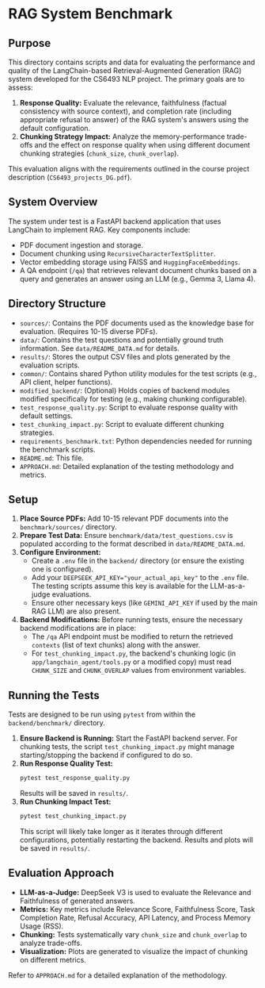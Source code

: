 # RAG System Benchmark

## Purpose

This directory contains scripts and data for evaluating the performance and quality of the LangChain-based Retrieval-Augmented Generation (RAG) system developed for the CS6493 NLP project. The primary goals are to assess:

1.  **Response Quality:** Evaluate the relevance, faithfulness (factual consistency with source context), and completion rate (including appropriate refusal to answer) of the RAG system's answers using the default configuration.
2.  **Chunking Strategy Impact:** Analyze the memory-performance trade-offs and the effect on response quality when using different document chunking strategies (`chunk_size`, `chunk_overlap`).

This evaluation aligns with the requirements outlined in the course project description (`CS6493_projects_DG.pdf`).

## System Overview

The system under test is a FastAPI backend application that uses LangChain to implement RAG. Key components include:
* PDF document ingestion and storage.
* Document chunking using `RecursiveCharacterTextSplitter`.
* Vector embedding storage using FAISS and `HuggingFaceEmbeddings`.
* A QA endpoint (`/qa`) that retrieves relevant document chunks based on a query and generates an answer using an LLM (e.g., Gemma 3, Llama 4).

## Directory Structure

* `sources/`: Contains the PDF documents used as the knowledge base for evaluation. (Requires 10-15 diverse PDFs).
* `data/`: Contains the test questions and potentially ground truth information. See `data/README_DATA.md` for details.
* `results/`: Stores the output CSV files and plots generated by the evaluation scripts.
* `common/`: Contains shared Python utility modules for the test scripts (e.g., API client, helper functions).
* `modified_backend/`: (Optional) Holds copies of backend modules modified specifically for testing (e.g., making chunking configurable).
* `test_response_quality.py`: Script to evaluate response quality with default settings.
* `test_chunking_impact.py`: Script to evaluate different chunking strategies.
* `requirements_benchmark.txt`: Python dependencies needed for running the benchmark scripts.
* `README.md`: This file.
* `APPROACH.md`: Detailed explanation of the testing methodology and metrics.

## Setup

1.  **Place Source PDFs:** Add 10-15 relevant PDF documents into the `benchmark/sources/` directory.
2.  **Prepare Test Data:** Ensure `benchmark/data/test_questions.csv` is populated according to the format described in `data/README_DATA.md`.
4.  **Configure Environment:**
    * Create a `.env` file in the `backend/` directory (or ensure the existing one is configured).
    * Add your `DEEPSEEK_API_KEY="your_actual_api_key"` to the `.env` file. The testing scripts assume this key is available for the LLM-as-a-judge evaluations.
    * Ensure other necessary keys (like `GEMINI_API_KEY` if used by the main RAG LLM) are also present.
5.  **Backend Modifications:** Before running tests, ensure the necessary backend modifications are in place:
    * The `/qa` API endpoint must be modified to return the retrieved `contexts` (list of text chunks) along with the answer.
    * For `test_chunking_impact.py`, the backend's chunking logic (in `app/langchain_agent/tools.py` or a modified copy) must read `CHUNK_SIZE` and `CHUNK_OVERLAP` values from environment variables.

## Running the Tests

Tests are designed to be run using `pytest` from within the `backend/benchmark/` directory.

1.  **Ensure Backend is Running:** Start the FastAPI backend server. For chunking tests, the script `test_chunking_impact.py` might manage starting/stopping the backend if configured to do so.
2.  **Run Response Quality Test:**
    ```bash
    pytest test_response_quality.py
    ```
    Results will be saved in `results/`.
3.  **Run Chunking Impact Test:**
    ```bash
    pytest test_chunking_impact.py
    ```
    This script will likely take longer as it iterates through different configurations, potentially restarting the backend. Results and plots will be saved in `results/`.

## Evaluation Approach

* **LLM-as-a-Judge:** DeepSeek V3 is used to evaluate the Relevance and Faithfulness of generated answers.
* **Metrics:** Key metrics include Relevance Score, Faithfulness Score, Task Completion Rate, Refusal Accuracy, API Latency, and Process Memory Usage (RSS).
* **Chunking:** Tests systematically vary `chunk_size` and `chunk_overlap` to analyze trade-offs.
* **Visualization:** Plots are generated to visualize the impact of chunking on different metrics.

Refer to `APPROACH.md` for a detailed explanation of the methodology.
